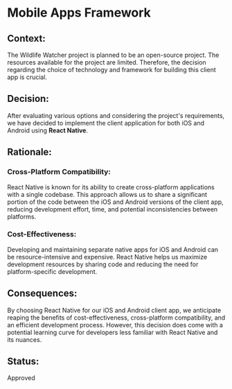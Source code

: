 # Mobile Apps Framework

## Context:
The Wildlife Watcher project is planned to be an open-source project.
The resources available for the project are limited. Therefore, the decision regarding the choice of technology and framework for building this client app is crucial.

## Decision:
After evaluating various options and considering the project's requirements, we have decided to implement the client application for both iOS and Android using **React Native**.

## Rationale:

### Cross-Platform Compatibility:

React Native is known for its ability to create cross-platform applications with a single codebase. This approach allows us to share a significant portion of the code between the iOS and Android versions of the client app, reducing development effort, time, and potential inconsistencies between platforms.

### Cost-Effectiveness:

Developing and maintaining separate native apps for iOS and Android can be resource-intensive and expensive. React Native helps us maximize development resources by sharing code and reducing the need for platform-specific development.


## Consequences:

By choosing React Native for our iOS and Android client app, we anticipate reaping the benefits of cost-effectiveness, cross-platform compatibility, and an efficient development process. However, this decision does come with a potential learning curve for developers less familiar with React Native and its nuances.

## Status:
Approved
